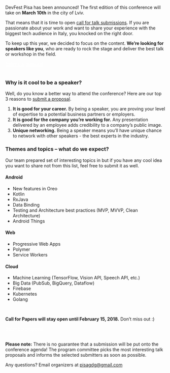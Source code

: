 DevFest Pisa has been announced! The first edition of this conference will take on **March 10th** in the city of Lviv.

That means that it is time to open [call for talk submissions](http://bit.ly/dfpi17-c4p). If you are passionate about your work and want to share your experience with the biggest tech audience in Italy, you knocked on the right door.

To keep up this year, we decided to focus on the content. **We’re looking for speakers like you**, who are ready to rock the stage and deliver the best talk or workshop in the field.
<div class="text-center">
<a href="http://bit.ly/dfpi17-c4p" target="_blank" class="style-scope header-content" style="color: white; ">
  <paper-button class="primary style-scope header-content x-scope paper-button-0" raised="" role="button" tabindex="0" animated="" aria-disabled="false" elevation="1">Submit a proposal</paper-button>
</a>
</div>

<br/>

### Why is it cool to be a speaker?

Well, do you know a better way to attend the conference? Here are our top 3 reasons to [submit a proposal](http://bit.ly/dfpi17-c4p).

1. **It is good for your career.** By being a speaker, you are proving your level of expertise to a potential business partners or employers.
2. **It is good for the company you’re working for.** Any presentation delivered by an employee adds credibility to a company’s public image.
3. **Unique networking.** Being a speaker means you’ll have unique chance to network with other speakers - the best experts in the industry.

### Themes and topics – what do we expect?

Our team prepared set of interesting topics in but if you have any cool idea you want to share not from this list, feel free to submit it as well.

#### Android
* New features in Oreo
* Kotlin
* RxJava
* Data Binding
* Testing and Architecture best practices (MVP, MVVP, Clean Architecture)
* Android Things

#### Web
* Progressive Web Apps
* Polymer
* Service Workers

#### Cloud
* Machine Learning (TensorFlow, Vision API, Speech API, etc.)
* Big Data (PubSub, BigQuery, Dataflow)
* Firebase
* Kubernetes
* Golang

<br/>

**Call for Papers will stay open until February 15, 2018.** Don’t miss out :)

<div class="text-center">
<a href="http://bit.ly/dfpi17-c4p" target="_blank" class="style-scope header-content" style="color: white; ">
  <paper-button class="primary style-scope header-content x-scope paper-button-0" raised="" role="button" tabindex="0" animated="" aria-disabled="false" elevation="1">Submit a proposal</paper-button>
</a>
</div>
<br/>

**Please note:** There is no guarantee that a submission will be put onto the conference agenda! The program committee picks the most interesting talk proposals and informs the selected submitters as soon as possible.

Any questions? Email organizers at [pisagdg@gmail.com](mailto:pisagdg@gmail.com)



